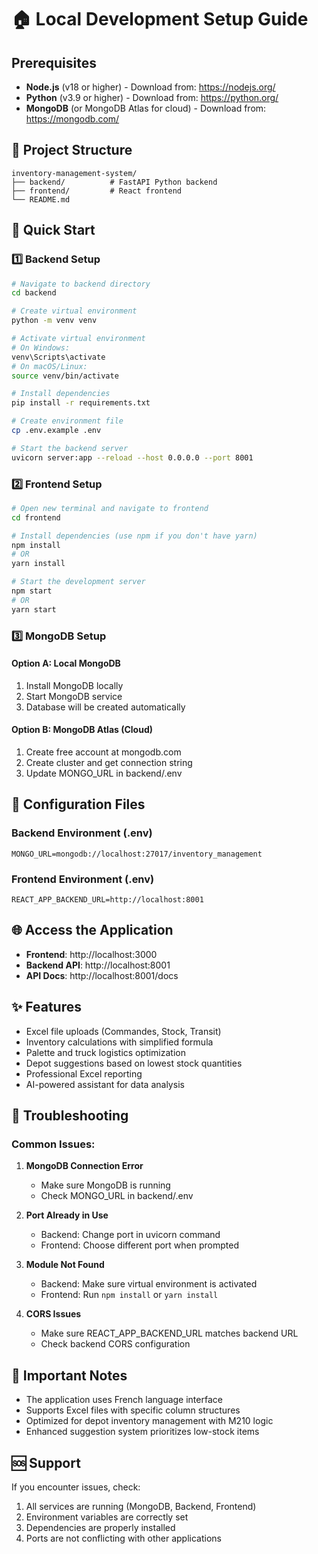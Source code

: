 # 🏠 Local Development Setup Guide

## Prerequisites
- **Node.js** (v18 or higher) - Download from: https://nodejs.org/
- **Python** (v3.9 or higher) - Download from: https://python.org/
- **MongoDB** (or MongoDB Atlas for cloud) - Download from: https://mongodb.com/

## 📁 Project Structure
```
inventory-management-system/
├── backend/          # FastAPI Python backend
├── frontend/         # React frontend
└── README.md
```

## 🚀 Quick Start

### 1️⃣ **Backend Setup**
```bash
# Navigate to backend directory
cd backend

# Create virtual environment
python -m venv venv

# Activate virtual environment
# On Windows:
venv\Scripts\activate
# On macOS/Linux:
source venv/bin/activate

# Install dependencies
pip install -r requirements.txt

# Create environment file
cp .env.example .env

# Start the backend server
uvicorn server:app --reload --host 0.0.0.0 --port 8001
```

### 2️⃣ **Frontend Setup**
```bash
# Open new terminal and navigate to frontend
cd frontend

# Install dependencies (use npm if you don't have yarn)
npm install
# OR
yarn install

# Start the development server
npm start
# OR 
yarn start
```

### 3️⃣ **MongoDB Setup**

#### Option A: Local MongoDB
1. Install MongoDB locally
2. Start MongoDB service
3. Database will be created automatically

#### Option B: MongoDB Atlas (Cloud)
1. Create free account at mongodb.com
2. Create cluster and get connection string
3. Update MONGO_URL in backend/.env

## 🔧 Configuration Files

### Backend Environment (.env)
```
MONGO_URL=mongodb://localhost:27017/inventory_management
```

### Frontend Environment (.env)
```
REACT_APP_BACKEND_URL=http://localhost:8001
```

## 🌐 Access the Application
- **Frontend**: http://localhost:3000
- **Backend API**: http://localhost:8001
- **API Docs**: http://localhost:8001/docs

## ✨ Features
- Excel file uploads (Commandes, Stock, Transit)
- Inventory calculations with simplified formula
- Palette and truck logistics optimization
- Depot suggestions based on lowest stock quantities
- Professional Excel reporting
- AI-powered assistant for data analysis

## 🔧 Troubleshooting

### Common Issues:

1. **MongoDB Connection Error**
   - Make sure MongoDB is running
   - Check MONGO_URL in backend/.env

2. **Port Already in Use**
   - Backend: Change port in uvicorn command
   - Frontend: Choose different port when prompted

3. **Module Not Found**
   - Backend: Make sure virtual environment is activated
   - Frontend: Run `npm install` or `yarn install`

4. **CORS Issues**
   - Make sure REACT_APP_BACKEND_URL matches backend URL
   - Check backend CORS configuration

## 📝 Important Notes
- The application uses French language interface
- Supports Excel files with specific column structures
- Optimized for depot inventory management with M210 logic
- Enhanced suggestion system prioritizes low-stock items

## 🆘 Support
If you encounter issues, check:
1. All services are running (MongoDB, Backend, Frontend)
2. Environment variables are correctly set
3. Dependencies are properly installed
4. Ports are not conflicting with other applications